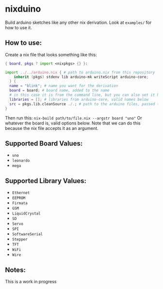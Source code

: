# nixduino
Build arduino sketches like any other nix derivation.
Look at `examples/` for how to use it.

## How to use:
Create a nix file that looks something like this:
```nix
{ board, pkgs ? import <nixpkgs> {} }:

import ../../arduino.nix { # path to arduino.nix from this repository
    inherit (pkgs) stdenv lib arduino-mk writeScript arduino-core;
  } {
  name = "blink"; # name you want for the derivation
  board = board; # board name, added to the name
  # in this case it is from the command line, but you can also set it here
  libraries = []; # libraries from arduino-core, valid names below
  src = pkgs.lib.cleanSource ./.; # path to the arduino files, passed to the derivation
}
```

Then run this: `nix-build path/to/file.nix --argstr board "uno"`
Or whatever the board is, valid options below. Note that we can do this because the nix file accepts it as an argument.

## Supported Board Values:
- `uno`
- `leonardo`
- `mega`

## Supported Library Values:
- `Ethernet`
- `EEPROM`
- `Firmata`
- `GSM`
- `LiquidCrystal`
- `SD`
- `Servo`
- `SPI`
- `SoftwareSerial`
- `Stepper`
- `TFT`
- `WiFi`
- `Wire`

## Notes:
This is a work in progress
